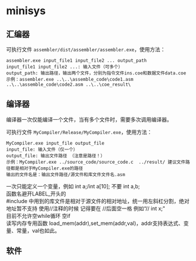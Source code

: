 # minisys

## 汇编器
可执行文件 `assembler/dist/assembler/assembler.exe`，使用方法：
```
assembler.exe input_file1 input_file2 ... output_path
input_file1 input_file2 ...: 输入文件（可多个）
output_path: 输出路径，输出两个文件，分别为指令文件ins.coe和数据文件data.coe
示例：assembler.exe ..\..\assemble_code\code1.asm ..\..\assemble_code\code2.asm ..\..\coe_result\
```

## 编译器
编译器一次仅能编译一个文件，当有多个文件时，需要多次调用编译器。

可执行文件 `MyCompiler/Release/MyCompiler.exe`，使用方法：
```
MyCompiler.exe input_file output_file
input_file: 输入文件（仅一个）
output_file: 输出文件路径 （注意是路径！）
示例：MyCompiler.exe ../source_code/source_code.c  ../result/ 建议文件路径都是相对于MyCompiler.exe的路径
输出的文件名是：输出文件路径/源文件和库文件文件名.asm
```
一次只能定义一个变量，例如 int a;/int a[10]; 不要 int a,b;  
函数名避开LABEL_开头的  
#include 中用到的库文件是相对于源文件的相对地址，统一用左斜杠分割，绝对地址暂不支持
使用//注释的时候 记得要在 //后面空一格 例如“// int x;"  
目前不允许空while循环 空if  
读写内存专用函数 load_mem(addr),set_mem(addr,val)，addr支持表达式、变量、常量，val也如此。  

## 软件
